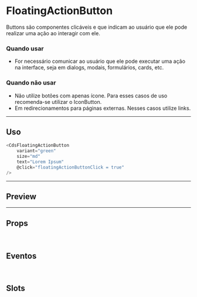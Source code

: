 # FloatingActionButton

Buttons são componentes clicáveis e que indicam ao usuário que ele pode realizar uma ação ao interagir com ele.

### Quando usar

- For necessário comunicar ao usuário que ele pode executar uma ação na interface,
  seja em dialogs, modais, formulários, cards, etc.

### Quando não usar

- Não utilize botões com apenas ícone. Para esses casos de uso recomenda-se utilizar o IconButton.
- Em redirecionamentos para páginas externas. Nesses casos utilize links.

---

## Uso

```js
<CdsFloatingActionButton
	variant="green"
	size="md"
	text="Lorem Ipsum"
	@click="floatingActionButtonClick = true"
/>
```

---

## Preview

<PreviewBuilder
	:args
	:component="CdsFloatingActionButton"
	:events="cdsFloatingActionButtonEvents"
/>

---

## Props

<APITable
	name="FloatingActionButton"
	section="props"
/>
<br />

## Eventos

<APITable
	name="FloatingActionButton"
	section="events"
/>
<br />

## Slots

<APITable
	name="FloatingActionButton"
	section="slots"
/>

<script setup>
import CdsFloatingActionButton from '@/components/FloatingActionButton.vue';

const cdsFloatingActionButtonEvents = [
	'floatingActionButton-click'
];
</script>

